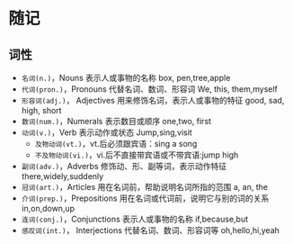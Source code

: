 # 随记

## 词性

- `名词(n.)`，Nouns 表示人或事物的名称 box, pen,tree,apple
- `代词(pron.)`，Pronouns 代替名词、数词、形容词 We, this, them,myself
- `形容词(adj.)`， Adjectives 用来修饰名词，表示人或事物的特征 good, sad, high, short
- `数词(num.)`，Numerals 表示数目或顺序 one,two, first
- `动词(v.)`，Verb 表示动作或状态 Jump,sing,visit
  - `及物动词(vt.)`，vt.后必须跟宾语：sing a song
  - `不及物动词(vi.)`，vi.后不直接带宾语或不带宾语:jump high
- `副词(adv.)`，Adverbs 修饰动、形、副等词，表示动作特征 there,widely,suddenly
- `冠词(art.)`，Articles 用在名词前，帮助说明名词所指的范围 a, an, the
- `介词(prep.)`，Prepositions 用在名词或代词前，说明它与别的词的关系 in,on,down,up
- `连词(conj.)`，Conjunctions 表示人或事物的名称 if,because,but
- `感叹词(int.)`， Interjections 代替名词、数词、形容词等 oh,hello,hi,yeah
